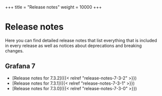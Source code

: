 +++
title = "Release notes"
weight = 10000
+++

# Release notes

Here you can find detailed release notes that list everything that is included in every release as well as notices
about deprecations and breaking changes.

## Grafana 7

* [Release notes for 7.3.2]({{< relref "release-notes-7-3-2" >}})
* [Release notes for 7.3.1]({{< relref "release-notes-7-3-1" >}})
* [Release notes for 7.3.0]({{< relref "release-notes-7-3-0" >}})


